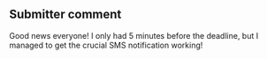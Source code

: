 ﻿## Submitter comment ##

Good news everyone! I only had 5 minutes before the deadline, but I managed to get the crucial SMS notification working!